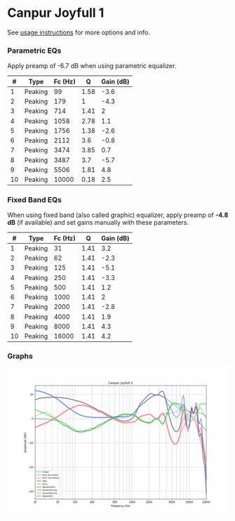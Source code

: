 # Canpur Joyfull 1
See [usage instructions](https://github.com/jaakkopasanen/AutoEq#usage) for more options and info.

### Parametric EQs
Apply preamp of -6.7 dB when using parametric equalizer.

|   # | Type    |   Fc (Hz) |    Q |   Gain (dB) |
|-----|---------|-----------|------|-------------|
|   1 | Peaking |        99 | 1.58 |        -3.6 |
|   2 | Peaking |       179 | 1    |        -4.3 |
|   3 | Peaking |       714 | 1.41 |         2   |
|   4 | Peaking |      1058 | 2.78 |         1.1 |
|   5 | Peaking |      1756 | 1.38 |        -2.6 |
|   6 | Peaking |      2112 | 3.6  |        -0.8 |
|   7 | Peaking |      3474 | 3.85 |         0.7 |
|   8 | Peaking |      3487 | 3.7  |        -5.7 |
|   9 | Peaking |      5506 | 1.81 |         4.8 |
|  10 | Peaking |     10000 | 0.18 |         2.5 |

### Fixed Band EQs
When using fixed band (also called graphic) equalizer, apply preamp of **-4.8 dB** (if available) and set gains manually with these parameters.

|   # | Type    |   Fc (Hz) |    Q |   Gain (dB) |
|-----|---------|-----------|------|-------------|
|   1 | Peaking |        31 | 1.41 |         3.2 |
|   2 | Peaking |        62 | 1.41 |        -2.3 |
|   3 | Peaking |       125 | 1.41 |        -5.1 |
|   4 | Peaking |       250 | 1.41 |        -3.3 |
|   5 | Peaking |       500 | 1.41 |         1.2 |
|   6 | Peaking |      1000 | 1.41 |         2   |
|   7 | Peaking |      2000 | 1.41 |        -2.8 |
|   8 | Peaking |      4000 | 1.41 |         1.9 |
|   9 | Peaking |      8000 | 1.41 |         4.3 |
|  10 | Peaking |     16000 | 1.41 |         4.2 |

### Graphs
![](./Canpur%20Joyfull%201.png)
